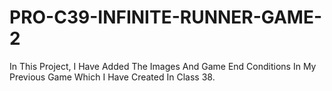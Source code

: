 # PRO-C39-INFINITE-RUNNER-GAME-2
In This Project, I  Have Added The Images And Game End Conditions In My Previous Game Which I Have Created In Class 38.

